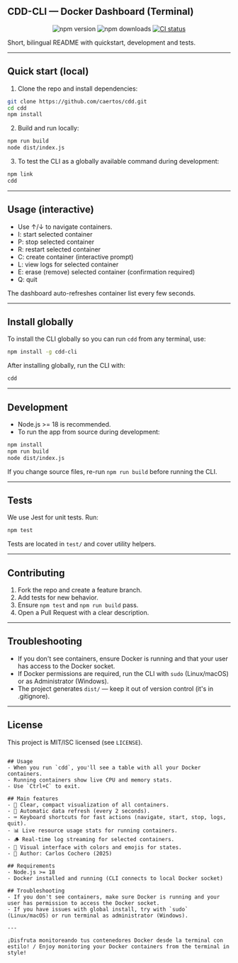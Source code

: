 ## CDD-CLI — Docker Dashboard (Terminal)

<p align="center">
  <img src="https://img.shields.io/npm/v/cdd-cli?color=blue&label=npm%20package" alt="npm version"/>
  <img src="https://img.shields.io/npm/dt/cdd-cli?color=green&label=downloads" alt="npm downloads"/>
  <a href="https://github.com/caertos/cdd/actions/workflows/ci.yml">
    <img src="https://github.com/caertos/cdd/actions/workflows/ci.yml/badge.svg?branch=main" alt="CI status" />
  </a>
</p>

Short, bilingual README with quickstart, development and tests.

---

## Quick start (local)

1. Clone the repo and install dependencies:

```bash
git clone https://github.com/caertos/cdd.git
cd cdd
npm install
```

2. Build and run locally:

```bash
npm run build
node dist/index.js
```

3. To test the CLI as a globally available command during development:

```bash
npm link
cdd
```

---

## Usage (interactive)

- Use ↑/↓ to navigate containers.
- I: start selected container
- P: stop selected container
- R: restart selected container
- C: create container (interactive prompt)
- L: view logs for selected container
- E: erase (remove) selected container (confirmation required)
- Q: quit

The dashboard auto-refreshes container list every few seconds.

---

## Install globally

To install the CLI globally so you can run `cdd` from any terminal, use:

```bash
npm install -g cdd-cli
```

After installing globally, run the CLI with:

```bash
cdd
```

---

## Development

- Node.js >= 18 is recommended.
- To run the app from source during development:

```bash
npm install
npm run build
node dist/index.js
```

If you change source files, re-run `npm run build` before running the CLI.

---

## Tests

We use Jest for unit tests. Run:

```bash
npm test
```

Tests are located in `test/` and cover utility helpers.

---

## Contributing

1. Fork the repo and create a feature branch.
2. Add tests for new behavior.
3. Ensure `npm test` and `npm run build` pass.
4. Open a Pull Request with a clear description.

---

## Troubleshooting

- If you don't see containers, ensure Docker is running and that your user has access to the Docker socket.
- If Docker permissions are required, run the CLI with `sudo` (Linux/macOS) or as Administrator (Windows).
- The project generates `dist/` — keep it out of version control (it's in .gitignore).

---

## License

This project is MIT/ISC licensed (see `LICENSE`).

   ```

## Usage
- When you run `cdd`, you'll see a table with all your Docker containers.
- Running containers show live CPU and memory stats.
- Use `Ctrl+C` to exit.

## Main features
- 🐳 Clear, compact visualization of all containers.
- 🔄 Automatic data refresh (every 2 seconds).
- ⌨️ Keyboard shortcuts for fast actions (navigate, start, stop, logs, quit).
- 📊 Live resource usage stats for running containers.
- 🪵 Real-time log streaming for selected containers.
- 🎨 Visual interface with colors and emojis for states.
- 👤 Author: Carlos Cochero (2025)

## Requirements
- Node.js >= 18
- Docker installed and running (CLI connects to local Docker socket)

## Troubleshooting
- If you don't see containers, make sure Docker is running and your user has permission to access the Docker socket.
- If you have issues with global install, try with `sudo` (Linux/macOS) or run terminal as administrator (Windows).

---

¡Disfruta monitoreando tus contenedores Docker desde la terminal con estilo! / Enjoy monitoring your Docker containers from the terminal in style!
